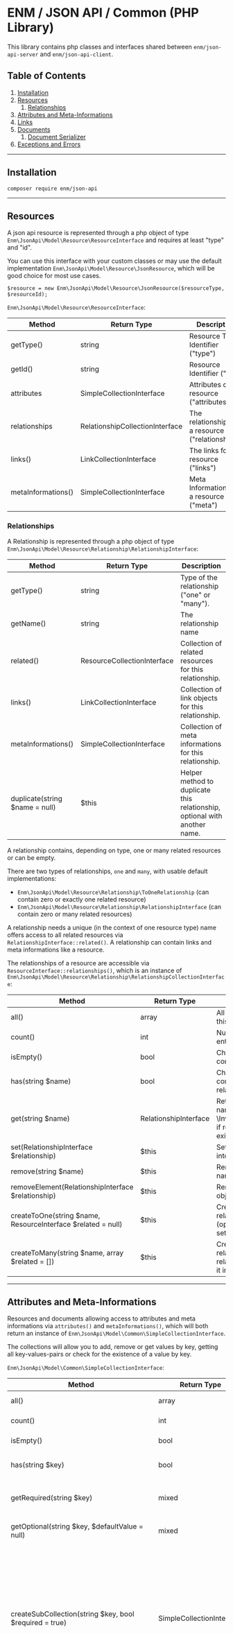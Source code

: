 ENM / JSON API / Common (PHP Library)
=====================================
This library contains php classes and interfaces shared between `enm/json-api-server` and `enm/json-api-client`.

## Table of Contents

1. [Installation](#markdown-header-installation)
1. [Resources](#markdown-header-resources)
    1. [Relationships](#markdown-header-relationships)
1. [Attributes and Meta-Informations](#markdown-header-attributes-and-meta-informations)
1. [Links](#markdown-header-links)
1. [Documents](#markdown-header-documents)
    1. [Document Serializer](#markdown-header-document-serializer)
1. [Exceptions and Errors](#markdown-header-exceptions-and-errors)
    
*****

## Installation

    composer require enm/json-api

*****

## Resources
A json api resource is represented through a php object of type `Enm\JsonApi\Model\Resource\ResourceInterface` and requires at least "type" and "id".

You can use this interface with your custom classes or may use the default implementation `Enm\JsonApi\Model\Resource\JsonResource`, which will be good choice for most use cases.

    $resource = new Enm\JsonApi\Model\Resource\JsonResource($resourceType, $resourceId);
    

`Enm\JsonApi\Model\Resource\ResourceInterface`:

| Method             | Return Type                     | Description                                       |
|--------------------|---------------------------------|---------------------------------------------------|
| getType()          | string                          | Resource Type Identifier ("type")                 |
| getId()            | string                          | Resource Identifier ("id")                        |
| attributes         | SimpleCollectionInterface       | Attributes of the resource ("attributes")         |
| relationships      | RelationshipCollectionInterface | The relationships of a resource ("relationships") |
| links()            | LinkCollectionInterface         | The links for a resource ("links")                |
| metaInformations() | SimpleCollectionInterface       | Meta Informations for a resource ("meta")         |

### Relationships
A Relationship is represented through a php object of type `Enm\JsonApi\Model\Resource\Relationship\RelationshipInterface`:

| Method                         | Return Type                 | Description                                                               |
|--------------------------------|-----------------------------|---------------------------------------------------------------------------|
| getType()                      | string                      | Type of the relationship ("one" or "many").                               |
| getName()                      | string                      | The relationship name                                                     |
| related()                      | ResourceCollectionInterface | Collection of related resources for this relationship.                    |
| links()                        | LinkCollectionInterface     | Collection of link objects for this relationship.                         |
| metaInformations()             | SimpleCollectionInterface   | Collection of meta informations for this relationship.                    |
| duplicate(string $name = null) | $this                       | Helper method to duplicate this relationship, optional with another name. |

A relationship contains, depending on type, one or many related resources or can be empty.

There are two types of relationships, `one` and `many`, with usable default implementations:

* `Enm\JsonApi\Model\Resource\Relationship\ToOneRelationship` (can contain zero or exactly one related resource)
* `Enm\JsonApi\Model\Resource\Relationship\RelationshipInterface` (can contain zero or many related resources)

A relationship needs a unique (in the context of one resource type) name offers access to all related resources via `RelationshipInterface::related()`.
A relationship can contain links and meta informations like a resource.

The relationships of a resource are accessible via `ResourceInterface::relationships()`, which is an instance of `Enm\JsonApi\Model\Resource\Relationship\RelationshipCollectionInterface`:

| Method                                                       | Return Type           | Description                                                                                            |
|--------------------------------------------------------------|-----------------------|--------------------------------------------------------------------------------------------------------|
| all()                                                        | array                 | All relationship objects of this collection.                                                           |
| count()                                                      | int                   | Number of collection entries.                                                                          |
| isEmpty()                                                    | bool                  | Checks if the collection contains any elements.                                                        |
| has(string $name)                                            | bool                  | Checks if the collection contains a special relationship.                                              |
| get(string $name)                                            | RelationshipInterface | Returns a relationship by name or throws an \InvalidArgumentException if relationship does not exists. |
| set(RelationshipInterface $relationship)                     | $this                 | Set a relationship object into the collection.                                                         |
| remove(string $name)                                         | $this                 | Remove a relationship by name from the collection.                                                     |
| removeElement(RelationshipInterface $relationship)           | $this                 | Remove a relationship object from the collection.                                                      |
| createToOne(string $name, ResourceInterface $related = null) | $this                 | Create a new to-one-relationship with name and (optional) resource and set it into the collection.     |
| createToMany(string $name, array $related = [])              | $this                 | Create a new to-many-relationship with name an related resources and set it into the collection.       |

*****

## Attributes and Meta-Informations
Resources and documents allowing access to attributes and meta informations via `attributes()` and `metaInformations()`,
which will both return an instance of `Enm\JsonApi\Model\Common\SimpleCollectionInterface`.

The collections will allow you to add, remove or get values by key, getting all key-values-pairs or check for the existence of a value by key.

`Enm\JsonApi\Model\Common\SimpleCollectionInterface`:

| Method                                                                         | Return Type               | Description                                                                                                                                                                                                                                                                                                                                                                                                |
|--------------------------------------------------------------------------------|---------------------------|------------------------------------------------------------------------------------------------------------------------------------------------------------------------------------------------------------------------------------------------------------------------------------------------------------------------------------------------------------------------------------------------------------|
| all()                                                                          | array                     | All elements as key-value-array.                                                                                                                                                                                                                                                                                                                                                                           |
| count()                                                                        | int                       | Number of collection entries.                                                                                                                                                                                                                                                                                                                                                                              |
| isEmpty()                                                                      | bool                      | Checks if the collection contains any elements.                                                                                                                                                                                                                                                                                                                                                            |
| has(string $key)                                                               | bool                      | Checks if the collection contains a special element.                                                                                                                                                                                                                                                                                                                                                       |
| getRequired(string $key)                                                       | mixed                     | Returns an element or throws an \InvalidArgumentException if element does not exists.                                                                                                                                                                                                                                                                                                                      |
| getOptional(string $key, $defaultValue = null)                                 | mixed                     | Returns an element or the defined default value if element does not exists.                                                                                                                                                                                                                                                                                                                                |
| createSubCollection(string $key, bool $required = true)                        | SimpleCollectionInterface | Creates a new collection for a collection element. If required and element does not exists, an \InvalidArgumentException will be thrown. If the element exists but is not an array an \InvalidArgumentException will be thrown.  ATTENTION: If you want to store changed value of the sub collection under the parent collections original key you have to call: `$collection->set($key, $subCollection);` |
| merge(array $data, bool $overwrite = true)                                     | $this                     | Merges the given array into the current collection. If overwrite is set to true (default) existing values are overwritten by the new values, otherwise they will be ignored.                                                                                                                                                                                                                                 |
| mergeCollection(SimpleCollectionInterface $collection, bool $overwrite = true) | $this                     | Merges the given collection into the current one. If overwrite is set to true (default) existing values are overwritten by the new values, otherwise they will be ignored.                                                                                                                                                                                                                                 |
| set(string $key, $value)                                                       | $this                     | Set a key-value-pair into the collection.                                                                                                                                                                                                                                                                                                                                                                  |
| remove(string $key)                                                            | $this                     | Remove an element by key from the collection.                                                                                                                                                                                                                                                                                                                                                              |

*****

## Links
Links for a resource or document are grouped through an object of type `Enm\JsonApi\Model\Resource\Link\LinkCollectionInterface`.

| Method                             | Return Type   | Description                                                                                    |
|------------------------------------|---------------|------------------------------------------------------------------------------------------------|
| all()                              | array         | All link objects of this collection.                                                           |
| count()                            | int           | Number of collection entries.                                                                  |
| isEmpty()                          | bool          | Checks if the collection contains any elements.                                                |
| has(string $name)                  | bool          | Checks if the collection contains a special link.                                              |
| get(string $name)                  | LinkInterface | Returns a link by name or throws an \InvalidArgumentException if relationship does not exists. |
| set(LinkInterface $link)           | $this         | Set a link object into the collection.                                                         |
| remove(string $name)               | $this         | Remove a link by name from the collection.                                                     |
| removeElement(LinkInterface $link) | $this         | Remove a link object from the collection.                                                      |

A link it self is an object of type `Enm\JsonApi\Model\Resource\Link\LinkInterface`. 

| Method                         | Return Type               | Description                                                       |
|--------------------------------|---------------------------|-------------------------------------------------------------------|
| getName()                      | string                    | The link name.                                                    |
| getHref()                      | string                    | The link target.                                                  |
| metaInformations()             | SimpleCollectionInterface | Collection of meta informations for this link.                    |
| duplicate(string $name = null) | $this                     | Helper method to duplicate this linl, optional with another name. |

There is a default implementation for most use cases: `Enm\JsonApi\Model\Resource\Link\Link`.

*****

## Documents
Document are the root objects for a request/response.

A document contains "data" (the resources) and can contain meta informations, errors and links.

For standard use cases there is no need to access and modify a document directly, but if needed (for example with pagination), it can be accessed and modified through events.

### Document Serializer
The document serializer (a class implementing `Enm\JsonApi\Serializer\DocumentSerializerInterface`) is responsible for turning
document objects (and their resources) into a php array in json api structure which can be json_encoded and returned as response. 
In nearly every use case the default serializer should be used, but, if needed, it's possible to use a custom serializer. 

*****

## Exceptions and Errors
Exceptions should turned into instances of `Enm\JsonApi\Model\Error\ErrorInterface` to handle it json api like.

The simplest way is to use the default implementation `Enm\JsonApi\Model\Error\Error`, which offers a static method to create an 
error object from an exception.

    Enm\JsonApi\Model\Error\Error::createFromException(new \Exception());

The following Exception are available to be handled including the correct http status code:

* `Enm\JsonApi\Exception\Exception`: For general server errors
* `Enm\JsonApi\Exception\InvalidRequestException`: For client (request) errors
* `Enm\JsonApi\Exception\ResourceNotFoundException`: For 404 errors on a concrete resource
* `Enm\JsonApi\Exception\UnsupportedMediaTypeException`: For invalid content type header
* `Enm\JsonApi\Exception\UnsupportedTypeException`: For 404 errors on a resource list
